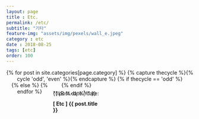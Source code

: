 ```yaml
--- 
layout: page
title : Etc.
permalink: /etc/
subtitle: "기타" 
feature-img: "assets/img/pexels/wall_e.jpeg"
category : etc
date : 2018-08-25
tags: [etc]
order: 100
---
```


<div align="center">
{% for post in site.categories[page.category] %}
    {% capture thecycle %}{% cycle 'odd', 'even' %}{% endcapture %}
  {% if thecycle == 'odd' %}
   <div style="width:50%; float:left;">
    {% else %}
    <div style="width:50%; float:right;">
    {% endif %}
   <p class="meta" align="left" style="line-height:0px;">
              {{ post.date | date: "%B %-d, %Y" }}
        </p>
    <h4 align="left">
        <a href="{{ post.url | absolute_url }}" style="text-decoration:none;">
        [ Etc ] {{ post.title }}
        </a>
    </h4>
    </div>
<!--    <hr/>-->
{% endfor %}
</div>

<br/>